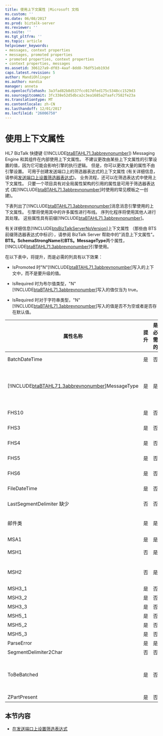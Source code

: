 ```yaml
---
title: 使用上下文属性 |Microsoft 文档
ms.custom: ''
ms.date: 06/08/2017
ms.prod: biztalk-server
ms.reviewer: ''
ms.suite: ''
ms.tgt_pltfrm: ''
ms.topic: article
helpviewer_keywords:
- messages, context properties
- messages, promoted properties
- promoted properties, context properties
- context properties, messages
ms.assetid: 306127a9-df03-4aaf-8dd8-76df51eb193d
caps.latest.revision: 5
author: MandiOhlinger
ms.author: mandia
manager: anneta
ms.openlocfilehash: 3a3fad82b8d537fcc017dfed175c5348cc1529d3
ms.sourcegitcommit: 3fc338e52d5dbca2c3ea1685a2faafc7582fe23a
ms.translationtype: MT
ms.contentlocale: zh-CN
ms.lasthandoff: 12/01/2017
ms.locfileid: "26006750"
---
```

# <a name="using-context-properties"></a>使用上下文属性
HL7 BizTalk 快捷键 ([!INCLUDE[btaBTAHL71.3abbrevnonumber](../../includes/btabtahl71-3abbrevnonumber-md.md)]) Messaging Engine 和其组件在内部使用上下文属性。 不建议更改由某些上下文属性的引擎设置的值，因为它可能会影响引擎的执行逻辑。 但是，你可以更改大量的属性不由引擎设置。 可用于创建发送端口上的筛选器表达式的上下文属性 (有关详细信息，请参阅[发送端口上设置筛选器表达式](../../adapters-and-accelerators/accelerator-hl7/setting-filter-expressions-on-send-ports.md))。 业务流程，还可以在筛选表达式中使用上下文属性。 只要一个项目具有对全局属性架构的引用的属性是可用于筛选器表达式 (其[!INCLUDE[btaBTAHL71.3abbrevnonumber](../../includes/btabtahl71-3abbrevnonumber-md.md)]时使用的常见模板之一创建)。  
  
 下表列出了[!INCLUDE[btaBTAHL71.3abbrevnonumber](../../includes/btabtahl71-3abbrevnonumber-md.md)]消息消息引擎使用的上下文属性。 引擎将使用其中的许多属性进行布线。 序列化程序将使用其他人进行其处理。 这些属性具有前缀[!INCLUDE[btaBTAHL71.3abbrevnonumber](../../includes/btabtahl71-3abbrevnonumber-md.md)]。  
  
 有关详细信息[!INCLUDE[btsBizTalkServerNoVersion](../../includes/btsbiztalkservernoversion-md.md)]上下文属性 （那些由 BTS 前缀筛选器表达式中标识），请参阅 BizTalk Server 帮助中的"消息上下文属性"。 **BTS。SchemaStrongName**和**BTS。MessageType**两个属性，[!INCLUDE[btaBTAHL71.3abbrevnonumber](../../includes/btabtahl71-3abbrevnonumber-md.md)]引擎使用。  
  
 在以下表中，将提升，而是必需的列具有以下效果：  
  
-   IsPromoted 时"N"[!INCLUDE[btaBTAHL71.3abbrevnonumber](../../includes/btabtahl71-3abbrevnonumber-md.md)]写入的上下文中，而不是要升级的值。  
  
-   IsRequired 时为布尔值类型，"N"[!INCLUDE[btaBTAHL71.3abbrevnonumber](../../includes/btabtahl71-3abbrevnonumber-md.md)]写入的值仅当为 true。  
  
-   IsRequired 时对于字符串类型，"N"[!INCLUDE[btaBTAHL71.3abbrevnonumber](../../includes/btabtahl71-3abbrevnonumber-md.md)]写入的值是否不为空或者是否存在默认值。  
  
|属性名称|提升|是必需的|说明|  
|-------------------|-----------------|-----------------|-----------|  
|BatchDateTime|是|否|[!INCLUDE[btaBTAHL71.3abbrevnonumber](../../includes/btabtahl71-3abbrevnonumber-md.md)]在处理批处理消息时，将提升此属性。|  
|[!INCLUDE[btaBTAHL71.3abbrevnonumber](../../includes/btabtahl71-3abbrevnonumber-md.md)]MessageType|是|是|序列化程序使用此属性来区分单个和批处理消息。 HL7 反汇编程序将其设置仅对消息进行批处理。 属性指示消息是一条消息、 入站的批处理消息或出站批处理消息。 如果序列化程序未找到它，则假定该消息是一条消息。|  
|FHS10|是|否|[!INCLUDE[btaBTAHL71.3abbrevnonumber](../../includes/btabtahl71-3abbrevnonumber-md.md)]在处理批处理消息时，将提升此属性。|  
|FHS3|是|否|[!INCLUDE[btaBTAHL71.3abbrevnonumber](../../includes/btabtahl71-3abbrevnonumber-md.md)]在处理批处理消息时，将提升此属性。|  
|FHS4|是|否|[!INCLUDE[btaBTAHL71.3abbrevnonumber](../../includes/btabtahl71-3abbrevnonumber-md.md)]在处理批处理消息时，将提升此属性。|  
|FHS5|是|否|[!INCLUDE[btaBTAHL71.3abbrevnonumber](../../includes/btabtahl71-3abbrevnonumber-md.md)]在处理批处理消息时，将提升此属性。|  
|FHS6|是|否|[!INCLUDE[btaBTAHL71.3abbrevnonumber](../../includes/btabtahl71-3abbrevnonumber-md.md)]在处理批处理消息时，将提升此属性。|  
|FileDateTime|是|否|[!INCLUDE[btaBTAHL71.3abbrevnonumber](../../includes/btabtahl71-3abbrevnonumber-md.md)]在处理批处理消息时，将提升此属性。|  
|LastSegmentDelimiter 缺少|否|否|[!INCLUDE[btaBTAHL71.3abbrevnonumber](../../includes/btabtahl71-3abbrevnonumber-md.md)]在处理批处理消息时，将提升此属性。|  
|邮件类|是|是|包含以下任一**MessageClass2X**或**MessageClass2Xml**消息的两个类之间进行区分。|  
|MSA1|是|是|仅适用于 ACK 消息。|  
|MSH1|否|是|包含字段分隔符的字段。 序列化程序使用此属性。|  
|MSH2|否|是|序列化程序使用此属性。 包含编码字符 （组件分隔符、 重复分隔符、 转义符和子组件分隔符） 的字段。|  
|MSH3_1|是|否|发送应用程序域的第一个组件。|  
|MSH3_2|是|否|发送应用程序字段第二个组件。|  
|MSH3_3|是|否|发送应用程序字段第三个组件。|  
|MSH5_1|是|否|接收的应用程序域的第一个组件。|  
|MSH5_2|是|否|接收的应用程序字段第二个组件。|  
|MSH5_3|是|否|接收的应用程序字段第三个组件。|  
|ParseError|是|是|指示在分析期间发生错误。|  
|SegmentDelimiter2Char|否|否|用于分隔段的字符。|  
|ToBeBatched|是|否|当设置为 false，[!INCLUDE[btaBTAHL71.3abbrevnonumber](../../includes/btabtahl71-3abbrevnonumber-md.md)]不缓冲消息更高版本; 否则为要批处理[!INCLUDE[btaBTAHL71.3abbrevnonumber](../../includes/btabtahl71-3abbrevnonumber-md.md)]作为批处理的一部分发送消息。|  
|ZPartPresent|是|否|指示未声明的 Z 段是否存在。|  
  
## <a name="in-this-section"></a>本节内容  
  
-   [在发送端口上设置筛选表达式](../../adapters-and-accelerators/accelerator-hl7/setting-filter-expressions-on-send-ports.md)